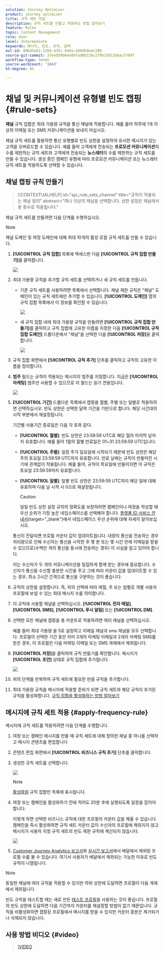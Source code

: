 ```yaml
---
solution: Journey Optimizer
product: journey optimizer
title: 규칙 세트 작업
description: 규칙 세트를 만들고 적용하는 방법 알아보기
feature: Rules
topic: Content Management
role: User
level: Intermediate
keywords: 메시지, 빈도, 규칙, 압력
exl-id: 80bd5a61-1368-435c-9a9a-dd84b9e4c208
source-git-commit: 37eed59b64a8bfad0b216c279b15612b6ac57897
workflow-type: tm+mt
source-wordcount: '1043'
ht-degree: 6%

---
```


# 채널 및 커뮤니케이션 유형별 빈도 캡핑 {#rule-sets}

**채널** 규칙 집합은 최대 가용량 규칙을 통신 채널에 적용합니다. 예를 들어 하루에 1개 이상의 이메일 또는 SMS 커뮤니케이션을 보내지 마십시오.

채널 규칙 세트를 활용하면 통신 유형별로 빈도 상한을 설정하여 유사한 메시지가 있는 고객을 오버로드할 수 있습니다. 예를 들어 고객에게 전송되는 **프로모션 커뮤니케이션**&#x200B;의 수를 제한하는 규칙 세트와 고객에게 전송되는 **뉴스레터**&#x200B;의 수를 제한하는 규칙 세트를 만들 수 있습니다. 생성 중인 캠페인 유형에 따라 프로모션 커뮤니케이션 또는 뉴스레터 규칙 세트를 적용하도록 선택할 수 있습니다.

## 채널 캡핑 규칙 만들기

>[!CONTEXTUALHELP]
>id="ajo_rule_sets_channel"
>title="규칙이 적용되는 채널 정의"
>abstract="하나 이상의 채널을 선택합니다. 상한 설정은 채널에서 총 횟수로 적용됩니다."

채널 규칙 세트를 만들려면 다음 단계를 수행하십시오.

>[!NOTE]
>
>채널 도메인 및 여정 도메인에 대해 최대 10개의 활성 로컬 규칙 세트를 만들 수 있습니다.

1. **[!UICONTROL 규칙 집합]** 목록에 액세스한 다음 **[!UICONTROL 규칙 집합 만들기]**&#x200B;를 클릭합니다.

   ![](assets/rule-sets-create-button.png)

1. 최대 가용량 규칙을 추가할 규칙 세트를 선택하거나 새 규칙 세트를 만듭니다.

   * 기존 규칙 세트를 사용하려면 목록에서 선택합니다. 채널 제한 규칙은 &quot;채널&quot; 도메인이 있는 규칙 세트에만 추가할 수 있습니다. **[!UICONTROL 도메인]** 열의 규칙 집합 목록에서 이 정보를 확인할 수 있습니다.

     ![](assets/journey-capping-list.png)

   * 새 규칙 집합 내에 최대 가용량 규칙을 만들려면 **[!UICONTROL 규칙 집합 만들기]**&#x200B;를 클릭하고 규칙 집합에 고유한 이름을 지정한 다음 **[!UICONTROL 규칙 집합 도메인]** 드롭다운에서 &quot;채널&quot;을 선택한 다음 **[!UICONTROL 저장]**&#x200B;을 클릭합니다.

     ![](assets/rule-sets-create.png)

1. 규칙 집합 화면에서 **[!UICONTROL 규칙 추가]** 단추를 클릭하고 규칙의 고유한 이름을 정의합니다.

1. **범주** 필드는 규칙이 적용되는 메시지의 범주를 지정합니다. 지금은 **[!UICONTROL 마케팅]** 범주만 사용할 수 있으므로 이 필드는 읽기 전용입니다.

   ![](assets/rule-set-channels.png)

1. **[!UICONTROL 기간]** 드롭다운 목록에서 캡핑을 월별, 주별 또는 일별로 적용하려면 선택하십시오. 빈도 상한은 선택한 달력 기간을 기반으로 합니다. 해당 시간대의 시작 부분에서 재설정됩니다.

   기간별 사용기간 종료일은 다음 각 호와 같다.

   * **[!UICONTROL 월별]**: 빈도 상한은 23:59:59 UTC로 해당 월의 마지막 날까지 유효합니다. 예를 들어 1월의 월별 만료일은 01~31 23:59:59 UTC입니다.

   * **[!UICONTROL 주별]**: 일정 주가 일요일에 시작되기 때문에 빈도 상한은 해당 주의 토요일 23:59:59 UTC까지 유효합니다. 만료 날짜는 규칙이 만들어진 시기에 관계없이 적용됩니다. 예를 들어, 규칙이 목요일에 만들어지면 이 규칙은 토요일 23:59:59까지 유효합니다.

   * **[!UICONTROL 일별]**: 일별 빈도 상한은 23:59:59 UTC까지 해당 일에 대해 유효하며 다음 날 시작 시 0으로 재설정됩니다.

     >[!CAUTION]
     > 
     >일일 빈도 상한 설정 규칙의 정확도를 보장하려면 캠페인이나 여정을 작성할 때 우선 순위가 가장 높은 네임스페이스를 선택해야 합니다. [플랫폼 ID 서비스 안내서](https://experienceleague.adobe.com/ko/docs/experience-platform/identity/features/identity-graph-linking-rules/namespace-priority){target="_blank"}에서 네임스페이스 우선 순위에 대해 자세히 알아보십시오.

   통신이 전달되면 프로필 카운터 값이 업데이트됩니다. 대량의 통신을 전송하는 경우 처리량으로 인해 수신자는 통신을 시작한 후 몇 분 또는 몇 시간 만에 이메일을 받을 수 있으므로(수백만 개의 통신을 동시에 전송하는 경우) 이 사실을 알고 있어야 합니다.

   이는 수신자가 두 개의 커뮤니케이션을 밀접하게 함께 받는 경우에 중요합니다. 수신자가 통신을 수신할 충분한 시간을 주고 그에 따라 카운터 값을 업데이트할 수 있는 경우, 최소 2시간 간격으로 통신을 구분하는 것이 좋습니다.

1. 규칙의 상한을 설정합니다. 즉, 위의 선택에 따라 매월, 주 또는 일별로 개별 사용자 프로필에 보낼 수 있는 최대 메시지 수를 의미합니다.

1. 이 규칙에 사용할 채널을 선택하십시오. **[!UICONTROL 전자 메일]**, **[!UICONTROL SMS]**, **[!UICONTROL 푸시 알림]** 또는 **[!UICONTROL DM]**.

1. 선택한 모든 채널에 캡핑을 총 카운트로 적용하려면 여러 채널을 선택하십시오.

   예를 들어 최대 가용량 을 5로 설정하고 이메일 채널과 sms 채널을 모두 선택합니다. 프로필이 선택한 기간 동안 이미 3개의 마케팅 이메일과 2개의 마케팅 SMS를 받은 경우, 이 프로필은 다음 마케팅 이메일 또는 SMS 게재에서 제외됩니다.

1. **[!UICONTROL 저장]**&#x200B;을 클릭하여 규칙 만들기를 확인합니다. 메시지가 **[!UICONTROL 초안]** 상태로 규칙 집합에 추가됩니다.

   ![](assets/rule-set-rule-created.png)

1. 위의 단계를 반복하여 규칙 세트에 필요한 만큼 규칙을 추가합니다.

1. 최대 가용량 규칙을 메시지에 적용할 준비가 되면 규칙 세트와 해당 규칙이 추가된 규칙을 활성화합니다. [규칙 집합을 활성화하는 방법 알아보기](../conflict-prioritization/rule-sets.md#create)

## 메시지에 규칙 세트 적용 {#apply-frequency-rule}

메시지에 규칙 세트를 적용하려면 다음 단계를 수행합니다.

1. 여정 또는 캠페인 메시지를 만들 때 규칙 세트에 대해 정의한 채널 중 하나를 선택하고 메시지 콘텐츠를 편집합니다

1. 콘텐츠 편집 화면에서 **[!UICONTROL 비즈니스 규칙 추가]** 단추를 클릭합니다.

1. 생성한 규칙 세트를 선택합니다.

   ![](assets/rule-set-campaign-add-rule-button.png)

   >[!NOTE]
   >
   >[활성화됨](#activate-rule) 규칙 집합만 목록에 표시됩니다.

   <!--Messages where the category selected is **[!UICONTROL Transactional]** will not be evaluated against business rules.-->

1. 여정 또는 캠페인을 활성화하기 전에 적어도 20분 후에 실행되도록 일정을 잡아야 합니다.

   이렇게 하면 선택한 비즈니스 규칙에 대한 프로필의 카운터 값을 채울 수 있습니다. 캠페인을 즉시 활성화하면 규칙 세트 카운터 값이 수신자의 프로필에 채워지지 않고 메시지가 사용자 지정 규칙 세트의 빈도 제한 규칙에 계산되지 않습니다.

   ![](assets/rule-set-schedule-campaign.png)

1. [Customer Journey Analytics 보고서](../reports/report-gs-cja.md)와 [실시간 보고서](../reports/live-report.md)에서 배달에서 제외된 프로필 수를 볼 수 있습니다. 여기서 사용자가 배달에서 제외되는 가능한 이유로 빈도 규칙이 나열됩니다.

>[!NOTE]
>
>동일한 채널에 여러 규칙을 적용할 수 있지만 하위 상한에 도달하면 프로필이 다음 게재에서 제외됩니다.

빈도 규칙을 테스트할 때는 새로 만든 [테스트 프로필](../audience/creating-test-profiles.md)을 사용하는 것이 좋습니다. 프로필의 빈도 상한에 도달하면 다음 기간까지 카운터를 재설정할 방법이 없기 때문입니다. 규칙을 비활성화하면 캡핑된 프로필에서 메시지를 받을 수 있지만 카운터 증분은 제거되거나 삭제되지 않습니다.

<!--
## Example: combine several rules {#frequency-rule-example}

You can combine several message frequency rules, such as described in the example below.

1. [Create a rule](#create-new-rule) called *Overall Marketing Capping*:

   * Select all channels.
   * Set capping to 12 monthly.

   ![](assets/message-rules-ex-overall-cap.png)

1. To further restrict the number of marketing-based push notifications that a user is sent, create a second rule called *Push Marketing Cap*:

   * Select Push channel.
   * Set capping to 4 monthly.

   ![](assets/message-rules-ex-push-cap.png)

1. Save and [activate](#activate-rule) the rule.

1. [Create a message](../building-journeys/journeys-message.md) for every channel you want to communicate through and select the **[!UICONTROL Marketing]** category for each message. [Learn how to apply a frequency rule](#apply-frequency-rule)

   ![](assets/journey-message-category.png)

In this scenario, an individual profile:
* can receive up to 12 marketing messages per month;
* but will be excluded from marketing push notifications after they have received 4 push notifications.-->

## 사용 방법 비디오 {#video}

>[!VIDEO](https://video.tv.adobe.com/v/3444733?quality=12&captions=kor)
